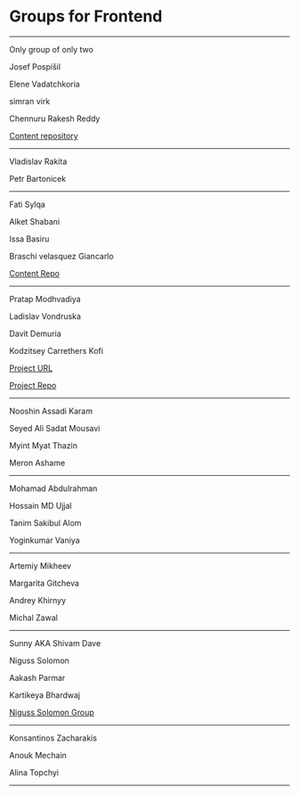 # Groups for Frontend

---

Only group of only two

Josef Pospíšil

Elene Vadatchkoria

simran virk

Chennuru Rakesh Reddy

[Content repository](https://github.com/pepe/our-awesome-portfolio)

---

Vladislav Rakita

Petr Bartonicek

---

Fati Sylqa 

Alket Shabani

Issa Basiru

Braschi velasquez Giancarlo

[Content Repo](https://github.com/alketshabani/our-awsome-portofolio)

---

Pratap Modhvadiya

Ladislav Vondruska

Davit Demuria

Kodzitsey Carrethers Kofi

[Project URL](https://pratap-m.github.io/intro/)

[Project Repo](https://github.com/pratap-m/intro/)

---

Nooshin Assadi Karam

Seyed Ali Sadat Mousavi

Myint Myat Thazin

Meron Ashame

---

Mohamad Abdulrahman

Hossain MD Ujjal

Tanim Sakibul Alom

Yoginkumar Vaniya

---

Artemiy Mikheev

Margarita Gitcheva

Andrey Khirnyy

Michal Zawal

---

Sunny AKA Shivam Dave 

Niguss Solomon 

Aakash Parmar 

Kartikeya Bhardwaj

[Niguss Solomon Group](https://github.com/solomonniguss/Go-for-it-client-side-project-repo-)

---

Konsantinos Zacharakis

Anouk Mechain

Alina Topchyi

---


